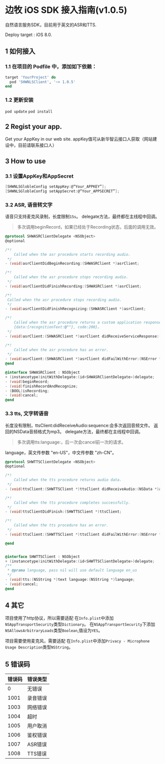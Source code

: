 # 边牧 iOS SDK 接入指南(v1.0.5)

自然语言服务SDK，目前用于英文的ASR和TTS.

Deploy target : iOS 8.0.

## 1 如何接入

### 1.1 在项目的 Podfile 中，添加如下依赖：

```ruby
target 'YourProject' do
  pod 'SHWNLSClient', '~> 1.0.5'
end
```

### 1.2 更新安装

`pod update`
`pod install`

## 2 Regist your app.

Get your AppKey in our web site.
appKey值可从新华智云接口人获取（网站建设中，目前请联系接口人）

## 3 How to use

### 3.1 设置AppKey和AppSecret

```Objective-C
[SHWNLSGlobleConfig setAppKey:@“Your_APPKEY”];
[SHWNLSGlobleConfig setAppSecret:@“Your_APPSECRET”];
```

### 3.2 ASR, 语音转文字

语音只支持麦克风录制，长度限制```15s```。
delegate方法，最终都在主线程中回调。
>多次调用beginRecord，如果已经处于Recording状态，后面的调用无效。

```Objective-C
@protocol SHWASRClientDelegate <NSObject>
@optional

/*!
    Called when the asr procedure starts recording audio.
 */
- (void)asrClientDidBeginRecording:(SHWASRClient *)asrClient;

/*!
    Called when the asr procedure stops recording audio.
 */
- (void)asrClientDidFinishRecording:(SHWASRClient *)asrClient;

/*!
 Called when the asr procedure stops recording audio.
 */
- (void)asrClientDidFinishRecognizing:(SHWASRClient *)asrClient;

/*!
    Called when the asr procedure returns a custom application response.
    {data:{recognitionText:@""}, code:200}。
 */
- (void)asrClient:(SHWASRClient *)asrClient didReceiveServiceResponse:(NSDictionary *)result;

/*!
    Called when the asr procedure has an error.
 */
- (void)asrClient:(SHWASRClient *)asrClient didFailWithError:(NSError *)error;
@end

@interface SHWASRClient : NSObject
+ (instancetype)initWithDelegate:(id<SHWASRClientDelegate>)delegate;
- (void)beginRecord;
- (void)finishRecordAndRecognize;
- (BOOL)isRecording;
- (void)cancel;
@end
```


### 3.3 tts, 文字转语音

长度没有限制，ttsClient:didReceiveAudio:sequence:会多次返回音频文件。
返回的NSData音频格式为mp3。
delegate方法，最终都在主线程中回调。
>多次调用tts:language:，后一次会cancel前一次的请求。

language，英文传参数 "en-US"，中文传参数 "zh-CN"。

```Objective-C
@protocol SHWTTSClientDelegate <NSObject>
@optional

/*!
    Called when the tts procedure returns audio data.
 */
- (void)ttsClient:(SHWTTSClient *)ttsClient didReceiveAudio:(NSData *)audioData sequence:(int)sequence;

/*!
    Called when the tts procedure completes successfully.
 */
- (void)ttsClientDidFinish:(SHWTTSClient *)ttsClient;

/*!
    Called when the tts procedure has an error.
 */
- (void)ttsClient:(SHWTTSClient *)ttsClient didFailWithError:(NSError *)error;

@end


@interface SHWTTSClient : NSObject
+ (instancetype)initWithDelegate:(id<SHWTTSClientDelegate>)delegate;
/**
 * @prama language, pass nil will use default language en_us
 */
- (void)tts:(NSString *)text language:(NSString *)language;
- (void)cancel;
@end

```

## 4 其它

项目使用了http协议，所以需要适配
在```Info.plist```中添加```NSAppTransportSecurity```类型```Dictionary```。
在```NSAppTransportSecurity```下添加```NSAllowsArbitraryLoads```类型```Boolean```,值设为```YES```。

项目需要使用麦克风，需要适配
在```Info.plist```中添加```Privacy - Microphone Usage Description```类型```NSString```。

## 5 错误码

|错误码|错误类型|
|---|---|
|0          |无错误|
| 1001      | 录音错误|
|1003    |   网络错误|
|1004     | 超时|
|1005|   用户取消|
|1006        | 鉴权错误|
|1007           |ASR错误|
|1008           |TTS错误|


